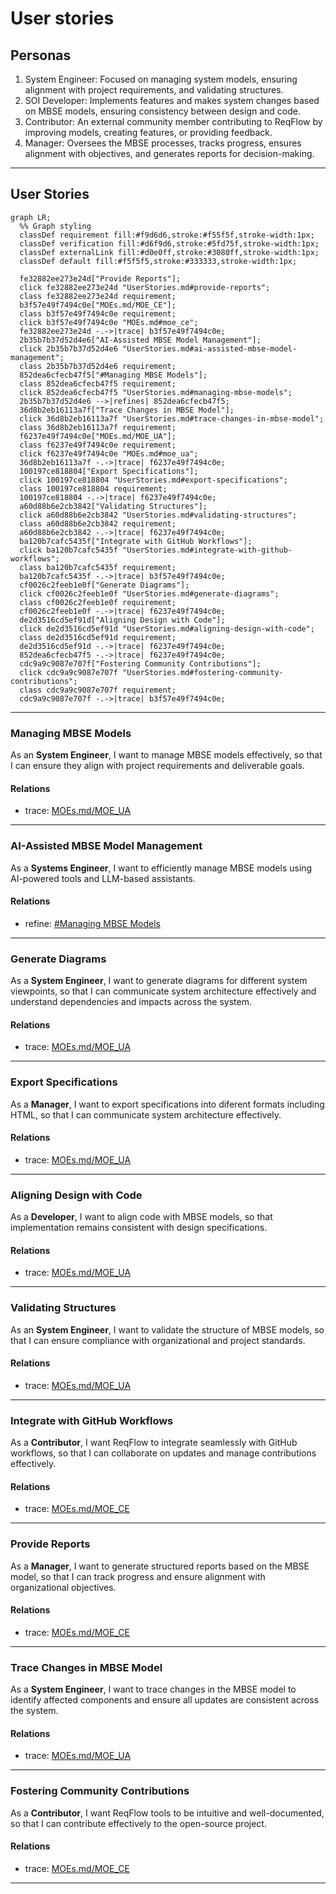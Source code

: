 # User stories

## Personas
1. System Engineer: Focused on managing system models, ensuring alignment with project requirements, and validating structures.  
2. SOI Developer: Implements features and makes system changes based on MBSE models, ensuring consistency between design and code.  
3. Contributor: An external community member contributing to ReqFlow by improving models, creating features, or providing feedback.  
4. Manager: Oversees the MBSE processes, tracks progress, ensures alignment with objectives, and generates reports for decision-making.  

---

## User Stories
```mermaid
graph LR;
  %% Graph styling
  classDef requirement fill:#f9d6d6,stroke:#f55f5f,stroke-width:1px;
  classDef verification fill:#d6f9d6,stroke:#5fd75f,stroke-width:1px;
  classDef externalLink fill:#d0e0ff,stroke:#3080ff,stroke-width:1px;
  classDef default fill:#f5f5f5,stroke:#333333,stroke-width:1px;

  fe32882ee273e24d["Provide Reports"];
  click fe32882ee273e24d "UserStories.md#provide-reports";
  class fe32882ee273e24d requirement;
  b3f57e49f7494c0e["MOEs.md/MOE_CE"];
  class b3f57e49f7494c0e requirement;
  click b3f57e49f7494c0e "MOEs.md#moe_ce";
  fe32882ee273e24d -.->|trace| b3f57e49f7494c0e;
  2b35b7b37d52d4e6["AI-Assisted MBSE Model Management"];
  click 2b35b7b37d52d4e6 "UserStories.md#ai-assisted-mbse-model-management";
  class 2b35b7b37d52d4e6 requirement;
  852dea6cfecb47f5["#Managing MBSE Models"];
  class 852dea6cfecb47f5 requirement;
  click 852dea6cfecb47f5 "UserStories.md#managing-mbse-models";
  2b35b7b37d52d4e6 -->|refines| 852dea6cfecb47f5;
  36d8b2eb16113a7f["Trace Changes in MBSE Model"];
  click 36d8b2eb16113a7f "UserStories.md#trace-changes-in-mbse-model";
  class 36d8b2eb16113a7f requirement;
  f6237e49f7494c0e["MOEs.md/MOE_UA"];
  class f6237e49f7494c0e requirement;
  click f6237e49f7494c0e "MOEs.md#moe_ua";
  36d8b2eb16113a7f -.->|trace| f6237e49f7494c0e;
  100197ce818804["Export Specifications"];
  click 100197ce818804 "UserStories.md#export-specifications";
  class 100197ce818804 requirement;
  100197ce818804 -.->|trace| f6237e49f7494c0e;
  a60d88b6e2cb3842["Validating Structures"];
  click a60d88b6e2cb3842 "UserStories.md#validating-structures";
  class a60d88b6e2cb3842 requirement;
  a60d88b6e2cb3842 -.->|trace| f6237e49f7494c0e;
  ba120b7cafc5435f["Integrate with GitHub Workflows"];
  click ba120b7cafc5435f "UserStories.md#integrate-with-github-workflows";
  class ba120b7cafc5435f requirement;
  ba120b7cafc5435f -.->|trace| b3f57e49f7494c0e;
  cf0026c2feeb1e0f["Generate Diagrams"];
  click cf0026c2feeb1e0f "UserStories.md#generate-diagrams";
  class cf0026c2feeb1e0f requirement;
  cf0026c2feeb1e0f -.->|trace| f6237e49f7494c0e;
  de2d3516cd5ef91d["Aligning Design with Code"];
  click de2d3516cd5ef91d "UserStories.md#aligning-design-with-code";
  class de2d3516cd5ef91d requirement;
  de2d3516cd5ef91d -.->|trace| f6237e49f7494c0e;
  852dea6cfecb47f5 -.->|trace| f6237e49f7494c0e;
  cdc9a9c9087e707f["Fostering Community Contributions"];
  click cdc9a9c9087e707f "UserStories.md#fostering-community-contributions";
  class cdc9a9c9087e707f requirement;
  cdc9a9c9087e707f -.->|trace| b3f57e49f7494c0e;
```

---

### Managing MBSE Models

As an **System Engineer**, I want to manage MBSE models effectively, so that I can ensure they align with project requirements and deliverable goals.

#### Relations
  * trace: [MOEs.md/MOE_UA](MOEs.md#moe_ua)

---

### AI-Assisted MBSE Model Management

As a **Systems Engineer**, I want to efficiently manage MBSE models using AI-powered tools and LLM-based assistants.

#### Relations
  * refine: [#Managing MBSE Models](#managing-mbse-models)

---

### Generate Diagrams
As a **System Engineer**, I want to generate diagrams for different system viewpoints, so that I can communicate system architecture effectively and understand dependencies and impacts across the system.

#### Relations
  * trace: [MOEs.md/MOE_UA](MOEs.md#moe_ua)

---

### Export Specifications
As a **Manager**, I want to export specifications into diferent formats including HTML, so that I can communicate system architecture effectively.

#### Relations
  * trace: [MOEs.md/MOE_UA](MOEs.md#moe_ua)

---

### Aligning Design with Code
As a **Developer**, I want to align code with MBSE models, so that implementation remains consistent with design specifications.

#### Relations
  * trace: [MOEs.md/MOE_UA](MOEs.md#moe_ua)

---

### Validating Structures
As an **System Engineer**, I want to validate the structure of MBSE models, so that I can ensure compliance with organizational and project standards.

#### Relations
  * trace: [MOEs.md/MOE_UA](MOEs.md#moe_ua)

---

### Integrate with GitHub Workflows
As a **Contributor**, I want ReqFlow to integrate seamlessly with GitHub workflows, so that I can collaborate on updates and manage contributions effectively.

#### Relations
  * trace: [MOEs.md/MOE_CE](MOEs.md#moe_ce)

---

### Provide Reports
As a **Manager**, I want to generate structured reports based on the MBSE model, so that I can track progress and ensure alignment with organizational objectives.

#### Relations
  * trace: [MOEs.md/MOE_CE](MOEs.md#moe_ce)

---

### Trace Changes in MBSE Model
As a **System Engineer**, I want to trace changes in the MBSE model to identify affected components and ensure all updates are consistent across the system.

#### Relations
  * trace: [MOEs.md/MOE_UA](MOEs.md#moe_ua)

---

### Fostering Community Contributions
As a **Contributor**, I want ReqFlow tools to be intuitive and well-documented, so that I can contribute effectively to the open-source project.

#### Relations
  * trace: [MOEs.md/MOE_CE](MOEs.md#moe_ce)

---